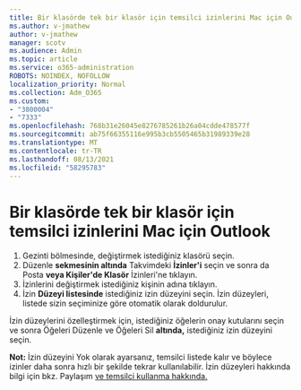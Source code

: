 ```yaml
---
title: Bir klasörde tek bir klasör için temsilci izinlerini Mac için Outlook
ms.author: v-jmathew
author: v-jmathew
manager: scotv
ms.audience: Admin
ms.topic: article
ms.service: o365-administration
ROBOTS: NOINDEX, NOFOLLOW
localization_priority: Normal
ms.collection: Adm_O365
ms.custom:
- "3800004"
- "7333"
ms.openlocfilehash: 768b31e26045e8276785261b26a04cdde478577f
ms.sourcegitcommit: ab75f66355116e995b3cb5505465b31989339e28
ms.translationtype: MT
ms.contentlocale: tr-TR
ms.lasthandoff: 08/13/2021
ms.locfileid: "58295783"
---
```

# <a name="manage-delegate-permissions-for-a-single-folder-in-outlook-for-mac"></a>Bir klasörde tek bir klasör için temsilci izinlerini Mac için Outlook

1. Gezinti bölmesinde, değiştirmek istediğiniz klasörü seçin.
2. Düzenle **sekmesinin altında** Takvimdeki **İzinler'i** seçin ve sonra da Posta **veya Kişiler'de Klasör** İzinleri'ne tıklayın.
3. İzinlerini değiştirmek istediğiniz kişinin adına tıklayın.
4. İzin **Düzeyi listesinde** istediğiniz izin düzeyini seçin. İzin düzeyleri, listede sizin seçiminize göre otomatik olarak doldurulur.

İzin düzeylerini özelleştirmek için, istediğiniz öğelerin onay kutularını seçin ve  sonra Öğeleri Düzenle ve Öğeleri Sil **altında,** istediğiniz izin düzeyini seçin.

**Not:** İzin düzeyini Yok olarak ayarsanız, temsilci listede kalır ve böylece izinler daha sonra hızlı bir şekilde tekrar kullanılabilir. İzin düzeyleri hakkında bilgi için bkz. Paylaşım [ve temsilci kullanma hakkında.](https://support.microsoft.com/office/options-for-sharing-and-delegating-folders-in-outlook-for-mac-480d8054-68ce-4150-ba1e-b9b7f2fc4ce5)
